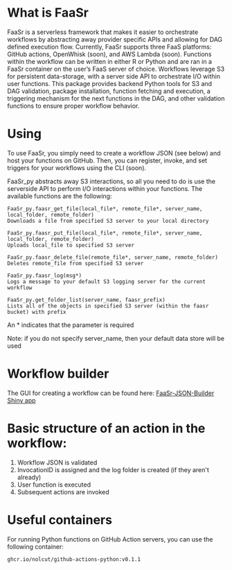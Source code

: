 # What is FaaSr
FaaSr is a serverless framework that makes it easier to orchestrate workflows by abstracting away provider specific APIs and allowing for DAG defined execution flow. 
Currently, FaaSr supports three FaaS platforms: GitHub actions, OpenWhisk (soon), and AWS Lambda (soon). Functions within the workflow can be written in either R or Python and are ran in a FaaSr container on the user’s FaaS server of choice. Workflows leverage S3 for persistent data-storage, with a server side API to orchestrate I/O within user functions.
This package provides backend Python tools for S3 and DAG validation, package installation, function fetching and execution, a triggering mechanism for the next functions in the DAG, 
and other validation functions to ensure proper workflow behavior.

# Using
To use FaaSr, you simply need to create a workflow JSON (see below) and host your functions on GitHub. Then, you can register, invoke, and set triggers for your workflows using the CLI (soon).    

FaaSr_py abstracts away S3 interactions, so all you need to do is use the serverside API to perform I/O interactions within your functions. The available functions are the following:

```
FaaSr_py.faasr_get_file(local_file*, remote_file*, server_name, local_folder, remote_folder)
Downloads a file from specified S3 server to your local directory

FaaSr_py.faasr_put_file(local_file*, remote_file*, server_name, local_folder, remote_folder)
Uploads local_file to specified S3 server

FaaSr_py.faasr_delete_file(remote_file*, server_name, remote_folder)
Deletes remote_file from specified S3 server

FaaSr_py.faasr_log(msg*)
Logs a message to your default S3 logging server for the current workflow

FaaSr_py.get_folder_list(server_name, faasr_prefix)
Lists all of the objects in specified S3 server (within the faasr bucket) with prefix
```
An * indicates that the parameter is required

Note: if you do not specify server_name, then your default data store will be used 

# Workflow builder
The GUI for creating a workflow can be found here: [FaaSr-JSON-Builder Shiny app](https://faasr.shinyapps.io/faasr-json-builder/)

# Basic structure of an action in the workflow:
1. Workflow JSON is validated
2. InvocationID is assigned and the log folder is created (if they aren't already)
3. User function is executed
4. Subsequent actions are invoked

# Useful containers
For running Python functions on GitHub Action servers, you can use the following container: 
```
ghcr.io/nolcut/github-actions-python:v0.1.1
```

